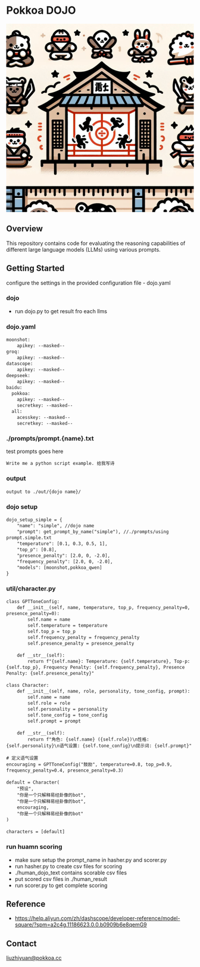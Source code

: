 # Pokkoa DOJO

![dojo](https://github.com/jebberwocky/pokkoa-dojo/blob/main/pokkoa-dojo.jpg?raw=true)

## Overview

This repository contains code for evaluating the reasoning capabilities of different large language models (LLMs) using various prompts.

## Getting Started


configure the settings in the provided configuration file - dojo.yaml

### dojo
- run dojo.py to get result fro each llms

### dojo.yaml
```
moonshot:
    apikey: --masked--
groq:
    apikey: --masked--
datascope:
    apikey: --masked--
deepseek:
    apikey: --masked--
baidu:
  pokkoa:
    apikey: --masked--
    secretkey: --masked--
  all:
    acesskey: --masked--
    secretkey: --masked--
```

### ./prompts/prompt.{name}.txt
test prompts goes here
```
Write me a python script example. 给我写诗
```

### output
```
output to ./out/{dojo name}/
```
### dojo setup
```
dojo_setup_simple = {
    "name": "simple", //dojo name
    "prompt": get_prompt_by_name("simple"), //./prompts/using prompt.simple.txt
    "temperature": [0.1, 0.3, 0.5, 1],
    "top_p": [0.8],
    "presence_penalty": [2.0, 0, -2.0],
    "frequency_penalty": [2.0, 0, -2.0],
    "models": [moonshot,pokkoa_qwen]
}
```

### util/character.py
```
class GPTToneConfig:
    def __init__(self, name, temperature, top_p, frequency_penalty=0, presence_penalty=0):
        self.name = name
        self.temperature = temperature
        self.top_p = top_p
        self.frequency_penalty = frequency_penalty
        self.presence_penalty = presence_penalty

    def __str__(self):
        return f"{self.name}: Temperature: {self.temperature}, Top-p: {self.top_p}, Frequency Penalty: {self.frequency_penalty}, Presence Penalty: {self.presence_penalty}"

class Character:
    def __init__(self, name, role, personality, tone_config, prompt):
        self.name = name
        self.role = role
        self.personality = personality
        self.tone_config = tone_config
        self.prompt = prompt

    def __str__(self):
        return f"角色: {self.name} ({self.role})\n性格: {self.personality}\n语气设置: {self.tone_config}\n提示词: {self.prompt}"

# 定义语气设置
encouraging = GPTToneConfig("鼓励", temperature=0.8, top_p=0.9, frequency_penalty=0.4, presence_penalty=0.3)

default = Character(
    "预设",
    "你是一个只解释易经卦像的bot",
    "你是一个只解释易经卦像的bot",
    encouraging,
    "你是一个只解释易经卦像的bot"
)

characters = [default]
```

### run huamn scoring
- make sure setup the prompt_name in hasher.py and scorer.py
- run hasher.py to create csv files for scoring
- ./human_dojo_text contains scorable csv files
- put scored csv files in ./human_result
- run scorer.py to get complete scoring

## Reference
- https://help.aliyun.com/zh/dashscope/developer-reference/model-square/?spm=a2c4g.11186623.0.0.b0909b6e8qemG9

## Contact
liuzhiyuan@pokkoa.cc
